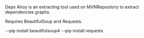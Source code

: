 Deps Ahoy is an extracting tool used on MVNRepository to extract dependencies graphs.

Requires BeautifulSoup and Requests.

--pip install beautifulsoup4
--pip install requests
